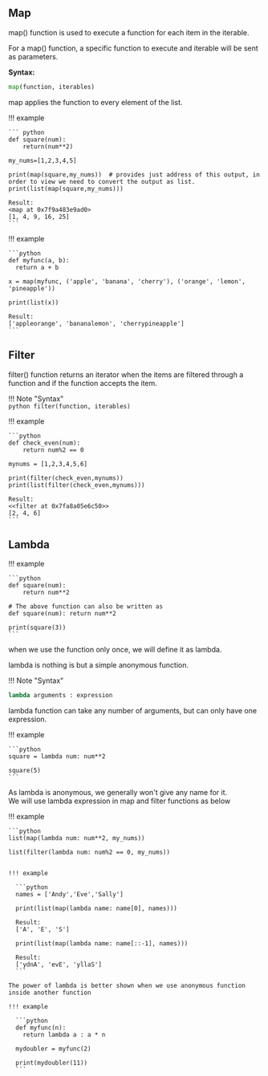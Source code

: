 ## Map

map() function is used to execute a function for each item in the iterable.  

For a map() function, a specific function to execute and iterable will be sent as parameters.

**Syntax:**
```python
map(function, iterables)
```

map applies the function to every element of the list.

!!! example

    ``` python
    def square(num):
        return(num**2)

    my_nums=[1,2,3,4,5]

    print(map(square,my_nums))  # provides just address of this output, in order to view we need to convert the output as list.
    print(list(map(square,my_nums)))

    Result:
    <map at 0x7f9a483e9ad0>
    [1, 4, 9, 16, 25]
    ```
!!! example

    ```python
    def myfunc(a, b):
      return a + b

    x = map(myfunc, ('apple', 'banana', 'cherry'), ('orange', 'lemon', 'pineapple'))

    print(list(x))

    Result:
    ['appleorange', 'bananalemon', 'cherrypineapple']
    ```

## Filter

filter() function returns an iterator when the items are filtered through a function and if the function accepts the item.

!!! Note "Syntax"  
    ```python
    filter(function, iterables)
    ```

!!! example

    ```python
    def check_even(num):
        return num%2 == 0

    mynums = [1,2,3,4,5,6]

    print(filter(check_even,mynums))
    print(list(filter(check_even,mynums)))

    Result:
    <<filter at 0x7fa8a05e6c50>>
    [2, 4, 6]
    ```

## Lambda

!!! example

    ```python
    def square(num):
        return num**2

    # The above function can also be written as 
    def square(num): return num**2

    print(square(3))
    ```
when we use the function only once, we will define it as lambda.

lambda is nothing is but a simple anonymous function.

!!! Note "Syntax"  
```python
lambda arguments : expression
```
lambda function can take any number of arguments, but can only have one expression.

!!! example  

    ```python
    square = lambda num: num**2

    square(5)
    ```
As lambda is anonymous, we generally won't give any name for it.   
We will use lambda expression in map and filter functions as below

!!! example

    ```python
    list(map(lambda num: num**2, my_nums))

    list(filter(lambda num: num%2 == 0, my_nums))
  ```

!!! example

    ```python
    names = ['Andy','Eve','Sally']

    print(list(map(lambda name: name[0], names)))

    Result: 
    ['A', 'E', 'S']

    print(list(map(lambda name: name[::-1], names)))

    Result: 
    ['ydnA', 'evE', 'yllaS']
    ```

The power of lambda is better shown when we use anonymous function inside another function

!!! example

    ```python
    def myfunc(n):
      return lambda a : a * n

    mydoubler = myfunc(2)

    print(mydoubler(11))
    ```